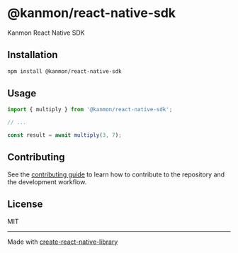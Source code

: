 # @kanmon/react-native-sdk

Kanmon React Native SDK

## Installation

```sh
npm install @kanmon/react-native-sdk
```

## Usage


```js
import { multiply } from '@kanmon/react-native-sdk';

// ...

const result = await multiply(3, 7);
```


## Contributing

See the [contributing guide](CONTRIBUTING.md) to learn how to contribute to the repository and the development workflow.

## License

MIT

---

Made with [create-react-native-library](https://github.com/callstack/react-native-builder-bob)

